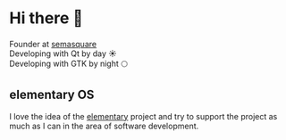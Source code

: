 # Hi there 👋

Founder at [semasquare](https://github.com/semasquare) <img class="emoji" width="16" height="16" src="https://avatars1.githubusercontent.com/u/38842282?s=200&v=4"><br>
Developing with Qt by day ☀️<br>
Developing with GTK by night 🌕

## elementary OS

I love the idea of the [elementary](https://github.com/elementar) project and try to support the project as much as I can in the area of software development.
